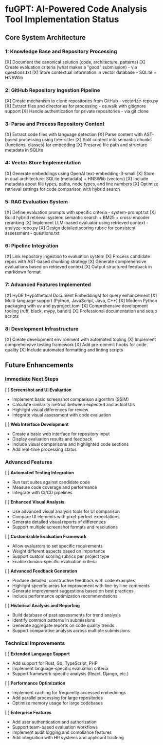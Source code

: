 # fuGPT: AI-Powered Code Analysis Tool Implementation Status

## Core System Architecture

### 1: Knowledge Base and Repository Processing

[X] Document the canonical solution (code, architecture, patterns)
[X] Create evaluation criteria (what makes a "good" submission) - via questions.txt
[X] Store contextual information in vector database - SQLite + HNSWlib

### 2: GitHub Repository Ingestion Pipeline

[X] Create mechanism to clone repositories from GitHub - vectorize-repo.py
[X] Extract files and directories for processing - os.walk with gitignore support
[X] Handle authentication for private repositories - via git clone

### 3: Parse and Process Repository Content

[X] Extract code files with language detection
[X] Parse content with AST-based processing using tree-sitter
[X] Split content into semantic chunks (functions, classes) for embedding
[X] Preserve file path and structure metadata in SQLite

### 4: Vector Store Implementation

[X] Generate embeddings using OpenAI text-embedding-3-small
[X] Store in dual architecture: SQLite (metadata) + HNSWlib (vectors)
[X] Include metadata about file types, paths, node types, and line numbers
[X] Optimize retrieval settings for code comparison with hybrid search

### 5: RAG Evaluation System

[X] Define evaluation prompts with specific criteria - system-prompt.txt
[X] Build hybrid retrieval system: semantic search + BM25 + cross-encoder reranking
[X] Implement LLM-based evaluator using retrieved context - analyze-repo.py
[X] Design detailed scoring rubric for consistent assessment - questions.txt

### 6: Pipeline Integration

[X] Link repository ingestion to evaluation system
[X] Process candidate repos with AST-based chunking strategy
[X] Generate comprehensive evaluations based on retrieved context
[X] Output structured feedback in markdown format

### 7: Advanced Features Implemented

[X] HyDE (Hypothetical Document Embeddings) for query enhancement
[X] Multi-language support (Python, JavaScript, Java, C++)
[X] Modern Python packaging with uv and pyproject.toml
[X] Comprehensive development tooling (ruff, black, mypy, bandit)
[X] Professional documentation and setup scripts

### 8: Development Infrastructure

[X] Create development environment with automated tooling
[X] Implement comprehensive testing framework
[X] Add pre-commit hooks for code quality
[X] Include automated formatting and linting scripts

## Future Enhancements

### Immediate Next Steps

[ ] **Screenshot and UI Evaluation**
   - Implement basic screenshot comparison algorithm (SSIM)
   - Calculate similarity metrics between expected and actual UIs
   - Highlight visual differences for review
   - Integrate visual assessment with code evaluation

[ ] **Web Interface Development**
   - Create a basic web interface for repository input
   - Display evaluation results and feedback
   - Include visual comparisons and highlighted code sections
   - Add real-time processing status

### Advanced Features

[ ] **Automated Testing Integration**
   - Run test suites against candidate code
   - Measure code coverage and performance
   - Integrate with CI/CD pipelines

[ ] **Enhanced Visual Analysis**
   - Use advanced visual analysis tools for UI comparison
   - Compare UI elements with pixel-perfect expectations
   - Generate detailed visual reports of differences
   - Support multiple screenshot formats and resolutions

[ ] **Customizable Evaluation Framework**
   - Allow evaluators to set specific requirements
   - Weight different aspects based on importance
   - Support custom scoring rubrics per project type
   - Enable domain-specific evaluation criteria

[ ] **Advanced Feedback Generation**
   - Produce detailed, constructive feedback with code examples
   - Highlight specific areas for improvement with line-by-line comments
   - Generate improvement suggestions based on best practices
   - Include performance optimization recommendations

[ ] **Historical Analysis and Reporting**
   - Build database of past assessments for trend analysis
   - Identify common patterns in submissions
   - Generate aggregate reports on code quality trends
   - Support comparative analysis across multiple submissions

### Technical Improvements

[ ] **Extended Language Support**
   - Add support for Rust, Go, TypeScript, PHP
   - Implement language-specific evaluation criteria
   - Support framework-specific analysis (React, Django, etc.)

[ ] **Performance Optimization**
   - Implement caching for frequently accessed embeddings
   - Add parallel processing for large repositories
   - Optimize memory usage for large codebases

[ ] **Enterprise Features**
   - Add user authentication and authorization
   - Support team-based evaluation workflows
   - Implement audit logging and compliance features
   - Add integration with HR systems and applicant tracking